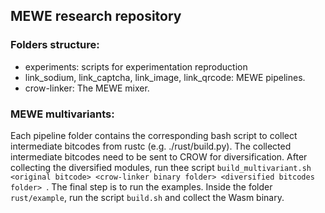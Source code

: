 ## MEWE research repository

### Folders structure:
 - experiments: scripts for experimentation reproduction
 - link_sodium, link_captcha, link_image, link_qrcode: MEWE pipelines. 
 - crow-linker: The MEWE mixer.
 
 ### MEWE multivariants:

Each pipeline folder contains the corresponding bash script to collect intermediate bitcodes from rustc (e.g. ./rust/build.py). The collected intermediate bitcodes need to be sent to CROW for diversification. After collecting the diversified modules, run thee script `build_multivariant.sh <original bitcode> <crow-linker binary folder> <diversified bitcodes folder> `. The final step is to run the examples. Inside the folder `rust/example`, run the script `build.sh` and collect the Wasm binary.
